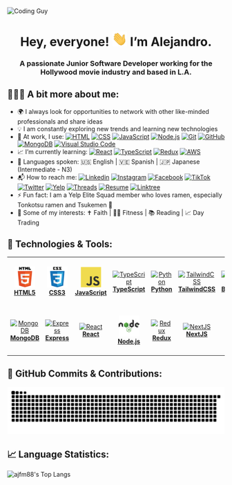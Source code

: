 <img src="https://static.dribbble.com/users/730703/screenshots/6581243/avento.gif" align="center" alt ="Coding Guy">
<h1 align="center">Hey, everyone! <img src="./hi.gif" alt="hii" width="35" /> I’m Alejandro.</h1>
<h3 align="center">A passionate Junior Software Developer working for the Hollywood movie industry and based in L.A.</h3>

## 👨🏽‍💻 A bit more about me:
- 🌍 I always look for opportunities to network with other like-minded professionals and share ideas
- 💡 I am constantly exploring new trends and learning new technologies
- 🌱 At work, I use: [![HTML](https://img.shields.io/badge/-HTML-E34F26?&logo=html5&logoColor=ffffff)](https://html.spec.whatwg.org) [![CSS](https://img.shields.io/badge/-CSS-1572B6?&logo=css3)](https://w3.org/Style/CSS) [![JavaScript](https://img.shields.io/badge/-JavaScript-F7DF1E?&logo=javascript&logoColor=000000)](https://javascript.info) [![Node.js](https://img.shields.io/badge/-Node.js-339933?&logo=nodedotjs&logoColor=ffffff)](https://nodejs.org) [![Git](https://img.shields.io/badge/-Git-%23F05032?&logo=git&logoColor=%23ffffff)](https://git-scm.com) [![GitHub](https://img.shields.io/badge/-GitHub-%231a202c?&logo=github&logoColor=ffffff)](https://github.com) [![MongoDB](https://img.shields.io/badge/-MongoDB-3FA037?&logo=mongodb&logoColor=ffffff)](https://mongodb.com) [![Visual Studio Code](https://custom-icon-badges.demolab.com/badge/Visual%20Studio%20Code-0078d7.svg?logo=vsc&logoColor=white)](https://code.visualstudio.com)
- 📈 I’m currently learning: [![React](https://img.shields.io/badge/-React-61DAFB?&logo=react&logoColor=000000)](https://react.dev) [![TypeScript](https://img.shields.io/badge/-TypeScript-007ACC?&logo=typescript&logoColor=ffffff)](https://typescriptlang.org) [![Redux](https://img.shields.io/badge/-Redux-7231C6?&logo=redux&logoColor=ffffff)](https://redux.js.org) [![AWS](https://img.shields.io/badge/AWS-%23FF9900.svg?logo=amazon-web-services&logoColor=white)](https://aws.amazon.com)
- 📢 Languages spoken: 🇺🇸 English | 🇻🇪 Spanish | 🇯🇵 Japanese (Intermediate - N3)
- 📬 How to reach me: [![Linkedin](https://img.shields.io/badge/-LinkedIn-1877F2?&logo=Linkedin&logoColor=FFFFFF)](https://www.linkedin.com/in/ajfm88) [![Instagram](https://img.shields.io/badge/-Instagram-F56040?&logo=Instagram&logoColor=000000)](https://www.instagram.com/ajfm88) [![Facebook](https://img.shields.io/badge/-Facebook-4267B2?&logo=Facebook&logoColor=FFFFFF)](https://www.facebook.com/ajfm88) [![TikTok](https://img.shields.io/badge/-TikTok-FF0050?&logo=TikTok&logoColor=000000&link=https://www.tiktok.com/@ajfm88)](https://www.tiktok.com/@ajfm88) [![Twitter](https://img.shields.io/badge/Twitter-%23000000.svg?logo=X&logoColor=white)](https://twitter.com/ajfm88) [![Yelp](https://img.shields.io/badge/-Yelp-C41200?&logo=Yelp&logoColor=FFFFFF)](https://www.yelp.com/user_details?userid=JBqCl4WE7g9SPR-0y0tJzQ) [![Threads](https://img.shields.io/badge/Threads-000000?logo=Threads&logoColor=white)](https://www.threads.net/@ajfm88) [![Resume](https://img.shields.io/badge/-Resume-DAA520?&logo=Academia&logoColor=000000)](https://drive.google.com/file/d/1rQJVJGk3Yovzh0yRrRO7cjZyObr22Uqk/view?usp=sharing) [![Linktree](https://img.shields.io/badge/LinkTree-1de9b6?logo=linktree&logoColor=white)](https://linktr.ee/ajfm88)
- ⚡ Fun fact: I am a Yelp Elite Squad member who loves ramen, especially Tonkotsu ramen and Tsukemen 🍜
- 💬 Some of my interests: ✝️ Faith | 💪🏽 Fitness | 📚 Reading | 📈 Day Trading

## 🔧 Technologies & Tools:

<table>
  <tr>
    <td align="center" height="108" width="108">
      <a href="https://html.spec.whatwg.org" target="_blank">
      <img
        src="https://raw.githubusercontent.com/devicons/devicon/master/icons/html5/html5-original-wordmark.svg"
        null="https://cdn.jsdelivr.net/gh/devicons/devicon/icons/html5/html5-plain.svg"
        width="48"
        height="48"
        alt="HTML"
      />
      <br /><strong>HTML5</strong>
    </td>
    <td align="center" height="108" width="108">
      <a href="https://w3.org/Style/CSS" target="_blank">
      <img
        src="https://raw.githubusercontent.com/devicons/devicon/master/icons/css3/css3-original-wordmark.svg"
        null="https://cdn.jsdelivr.net/gh/devicons/devicon/icons/css3/css3-plain.svg"
        width="48"
        height="48"
        alt="CSS3"
      />
      <br /><strong>CSS3</strong>
    </td>
    <td align="center" height="108" width="108">
      <a href="https://javascript.info" target="_blank">
      <img
        src="https://raw.githubusercontent.com/devicons/devicon/master/icons/javascript/javascript-original.svg"
        null="https://cdn.jsdelivr.net/gh/devicons/devicon/icons/javascript/javascript-plain.svg"
        width="48"
        height="48"
        alt="JavaScript"
      />
      <br /><strong>JavaScript</strong>
    </td>
    <td align="center" height="108" width="108">
      <a href="https://typescriptlang.org" target="_blank">
      <img
        src="https://cdn.jsdelivr.net/gh/devicons/devicon/icons/typescript/typescript-plain.svg"
        width="48"
        height="48"
        alt="TypeScript"
      />
      <br /><strong>TypeScript</strong>
    </td>
    <td align="center" height="108" width="108">
      <a href="https://python.org" target="_blank">
      <img
        src="https://cdn.jsdelivr.net/gh/devicons/devicon/icons/python/python-original.svg"
        width="48"
        height="48"
        alt="Python"
      />
      <br /><strong>Python</strong>
    </td>
    <td align="center" height="108" width="108">
      <a href="https://tailwindcss.com" target="_blank">
      <img
        src="https://cdn.jsdelivr.net/gh/devicons/devicon/icons/tailwindcss/tailwindcss-original.svg"
        width="48"
        height="48"
        alt="TailwindCSS"
      />
      <br /><strong>TailwindCSS</strong>
    </td>
    <td align="center" height="108" width="108">
      <a href="https://getbootstrap.com" target="_blank">
      <img
        src="https://cdn.jsdelivr.net/gh/devicons/devicon/icons/bootstrap/bootstrap-plain.svg"
        width="48"
        height="48"
        alt="Bootstrap"
      />
      <br /><strong>Bootstrap</strong>
    </td>
    <td align="center" height="108" width="108">
      <a href="https://aws.amazon.com" target="_blank">
      <img
        src="https://cdn.jsdelivr.net/gh/devicons/devicon/icons/amazonwebservices/amazonwebservices-original-wordmark.svg"
        width="48"
        height="48"
        alt="AWS"
      />
      <br /><strong>AWS</strong>
    </td>
  </tr>
  <tr>
    <td align="center" height="108" width="108">
      <a href="https://mongodb.com" target="_blank">
      <img
        src="https://cdn.jsdelivr.net/gh/devicons/devicon/icons/mongodb/mongodb-original.svg"
        null="https://raw.githubusercontent.com/devicons/devicon/master/icons/mongodb/mongodb-original-wordmark.svg"
        width="48"
        height="48"
        alt="MongoDB"
      />
      <br /><strong>MongoDB</strong>
    </td>
    <td align="center" height="108" width="108">
      <a href="https://expressjs.com" target="_blank">
      <img
        src="https://cdn.jsdelivr.net/gh/devicons/devicon/icons/express/express-original.svg"
        width="48"
        height="48"
        alt="Express"
      />
      <br /><strong>Express</strong>
    </td>
    <td align="center" height="108" width="108">
      <a href="https://react.dev" target="_blank">
      <img
        src="https://cdn.jsdelivr.net/gh/devicons/devicon/icons/react/react-original.svg"
        width="48"
        height="48"
        alt="React"
      />
      <br /><strong>React</strong>
    </td>
    <td align="center" height="108" width="108">
      <a href="https://nodejs.org" target="_blank">
      <img
        src="https://raw.githubusercontent.com/devicons/devicon/master/icons/nodejs/nodejs-original-wordmark.svg"
        null="https://cdn.jsdelivr.net/gh/devicons/devicon/icons/nodejs/nodejs-original.svg"
        width="48"
        height="48"
        alt="Node.js"
      />
      <br /><strong>Node.js</strong>
    </td>
    <td align="center" height="108" width="108">
      <a href="https://redux.js.org" target="_blank">
      <img
        src="https://cdn.jsdelivr.net/gh/devicons/devicon/icons/redux/redux-original.svg"
        width="48"
        height="48"
        alt="Redux"
      />
      <br /><strong>Redux</strong>
    </td>
    <td align="center" height="108" width="108">
      <a href="https://nextjs.org" target="_blank">
      <img
        src="https://cdn.jsdelivr.net/gh/devicons/devicon/icons/nextjs/nextjs-original.svg"
        width="48"
        height="48"
        alt="NextJS"
      />
      <br /><strong>NextJS</strong>
    <td align="center" height="108" width="108">
      <a href="https://git-scm.com" target="_blank">
      <img
        src="https://cdn.jsdelivr.net/gh/devicons/devicon/icons/git/git-original.svg"
        width="48"
        height="48"
        alt="Git"
      />
      <br /><strong>Git</strong>
    </td>
    <td align="center" height="108" width="108">
      <a href="https://firebase.google.com" target="_blank">
      <img
        src="https://cdn.jsdelivr.net/gh/devicons/devicon/icons/firebase/firebase-plain.svg"
        width="48"
        height="48"
        alt="Firebase"
      />
      <br /><strong>Firebase</strong>
    </td>
  </tr>
</table>

## 🐍 GitHub Commits & Contributions:
<a href="https://github.com/ajfm88/ajfm88">
  <img alt="Snake contributions graph" src="https://github.com/ajfm88/ajfm88/blob/output/github-contribution-grid-snake.svg">
</a>

## 📈 Language Statistics:

<img align="left" src="https://github-readme-stats.vercel.app/api/top-langs/?username=ajfm88&hide_progress=true" alt="ajfm88's Top Langs"/>
<!-- ![](https://visitor-badge.glitch.me/badge?page_id=ajfm88.ajfm88) -->
